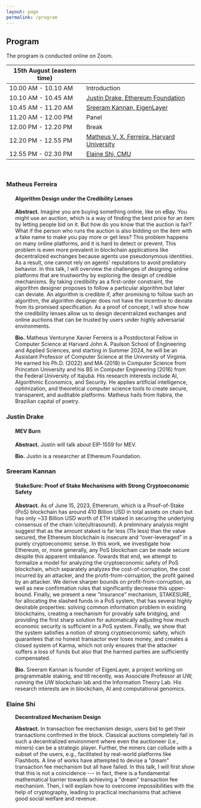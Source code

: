 ```yaml
---
layout: page
permalink: /program
---
```


## Program
The program is conducted online on Zoom.


| 15th August (eastern time)         |              |
| ------------------- | ------------ |
| 10.00 AM - 10.10 AM | Introduction |
| 10.10 AM - 10.45 AM | [Justin Drake, Ethereum Foundation](#justin-drake) |
| 10.45 AM - 11.20 AM | [Sreeram Kannan, EigenLayer](#sreeram-kannan) |
| 11.20 AM - 12.00 PM | Panel | 
| 12.00 PM - 12.20 PM | Break | 
| 12.20 PM - 12.55 PM | [Matheus V. X. Ferreira, Harvard University](#matheus-ferreira) |
| 12.55 PM - 02.30 PM | [Elaine Shi, CMU](#elaine-shi) |


<br>

### Matheus Ferreira

<ul>
  <h4> Algorithm Design under the Credibility Lenses </h4>
  </ul>
<ul>
  <b>Abstract.</b> Imagine you are buying something online, like on eBay. You might use an auction, which is a way of finding the best price for an item by letting people bid on it. But how do you know that the auction is fair? What if the person who runs the auction is also bidding on the item with a fake name to make you pay more or get less? This problem happens on many online platforms, and it is hard to detect or prevent. This problem is even more prevalent in blockchain applications like decentralized exchanges because agents use pseudonymous identities. As a result, one cannot rely on agents' reputations to avoid predatory behavior. In this talk, I will overview the challenges of designing online platforms that are trustworthy by exploring the design of credible mechanisms. By taking credibility as a first-order constraint, the algorithm designer proposes to follow a particular algorithm but later can deviate. An algorithm is credible if, after promising to follow such an algorithm, the algorithm designer does not have the incentive to deviate from its promised specification. As a proof of concept, I will show how the credibility lenses allow us to design decentralized exchanges and online auctions that can be trusted by users under highly adversarial environments.

  </ul>

  <ul>
  <b>Bio.</b> Matheus Venturyne Xavier Ferreira is a Postdoctoral Fellow in Computer Science at Harvard John A. Paulson School of Engineering and Applied Sciences, and starting in Summer 2024, he will be an Assistant Professor of Computer Science at the University of Virginia. He earned his Ph.D. (2022) and MA (2018) in Computer Science from Princeton University and his BS in Computer Engineering (2016) from the Federal University of Itajubá. His research interests include AI, Algorithmic Economics, and Security. He applies artificial intelligence, optimization, and theoretical computer science tools to create secure, transparent, and auditable platforms. Matheus hails from Itabira, the Brazilian capital of poetry.
</ul>
    
### Justin Drake
<ul>
<h4> MEV Burn </h4>
</ul>
<ul>
  <b>Abstract.</b> Justin will talk about EIP-1559 for MEV.
</ul>

<ul>
  <b>Bio.</b> Justin is a researcher at Ethereum Foundation.
</ul>

### Sreeram Kannan
<ul>
<h4> StakeSure: Proof of Stake Mechanisms with Strong Cryptoeconomic Safety</h4>
  </ul>

<ul>
<b>Abstract.</b> As of June 15, 2023, Ethererum, which is a Proof-of-Stake (PoS) blockchain has around 410 Billion USD in total assets on chain but has only ~33 Billion USD worth of ETH staked in securing the underlying consensus of the chain \cite{ultrasound}. A preliminary analysis might suggest that as the amount staked is far less (11x less) than the value secured, the Ethereum blockchain is insecure and “over-leveraged” in a purely cryptoeconomic sense. In this work, we investigate how Ethereum, or, more generally, any PoS blockchain can be made secure despite this apparent imbalance. Towards that end, we attempt to formalize a model for analyzing the cryptoeconomic safety of PoS blockchain, which separately analyzes the cost-of-corruption, the cost incurred by an attacker, and the profit-from-corruption, the profit gained by an attacker. We derive sharper bounds on profit-from-corruption, as well as new confirmation rules that significantly decrease this upper-bound. Finally, we present a new “insurance” mechanism, STAKESURE, for allocating the slashed funds in a PoS system, that has several highly desirable properties: solving common information problem in existing blockchains, creating a mechanism for provably safe bridging, and providing the first sharp solution for automatically adjusting how much economic security is sufficient in a PoS system. Finally, we show that the system satisfies a notion of strong cryptoeconomic safety, which guarantees that no honest transactor ever loses money, and creates a closed system of Karma, which not only ensures that the attacker suffers a loss of funds but also that the harmed parties are sufficiently compensated.
  </ul>

<ul>
<b>Bio.</b> Sreeram Kannan is founder of EigenLayer, a project working on programmable staking, and till recently, was Associate Professor at UW, running the UW blockchain lab and the Information Theory Lab. His research interests are in blockchain, AI and computational genomics. 
  </ul>

### Elaine Shi

<ul>
<b>Decentralized Mechanism Design</b>
</ul>

<ul>
<b>Abstract.</b> In transaction fee mechanism design, users bid to get their transactions confirmed in the block. Classical auctions completely fail in such a decentralized environment where even the auctioneer (i.e., miners) can be a strategic player. Further, the miners can collude with a subset of the users, e.g., facilitated by real-world platforms like Flashbots. A line of works have attempted to devise a "dream" transaction fee mechanism but all have failed. In this talk, I will first show that this is not a coincidence --- in fact, there is a fundamental mathematical barrier towards achieving a "dream" transaction fee mechanism. Then, I will explain how to overcome impossibilities with the help of cryptography, leading to practical mechanisms that achieve good social welfare and revenue.
</ul>
